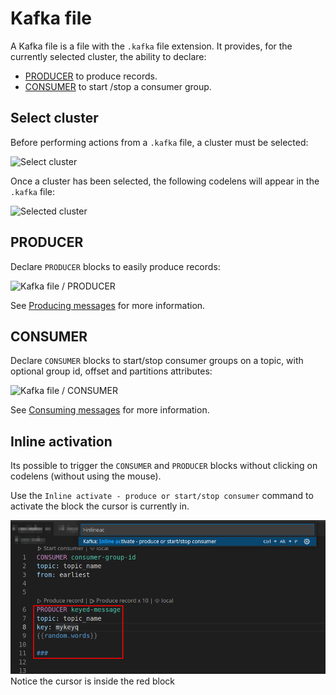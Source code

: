 # Kafka file

A Kafka file is a file with  the `.kafka` file extension. It provides, for the currently selected cluster, the ability to declare:

 * [PRODUCER](#PRODUCER) to produce records.
 * [CONSUMER](#CONSUMER) to start /stop a consumer group.

## Select cluster

Before performing actions from a `.kafka` file, a cluster must be selected:

![Select cluster](assets/kafka-explorer-select-cluster.png)

Once a cluster has been selected, the following codelens will appear in the `.kafka` file:

![Selected cluster](assets/kafka-file-cluster.png )

## PRODUCER

Declare `PRODUCER` blocks to easily produce records:

![Kafka file / PRODUCER](assets/kafka-file-producer.png)
 
See [Producing messages](Producing.md#producing) for more information.

## CONSUMER

Declare `CONSUMER` blocks  to start/stop consumer groups on a topic, with optional group id, offset and partitions attributes:

![Kafka file / CONSUMER](assets/kafka-file-consumer.png)

See [Consuming messages](Consuming.md#kafka-file) for more information.

## Inline activation

Its possible to trigger the `CONSUMER` and `PRODUCER` blocks without clicking on codelens (without using the mouse).

Use the `Inline activate - produce or start/stop consumer` command to activate the block the cursor is currently in.


![Kafka file / inline activation](assets/kafka-inline-activation.png)
Notice the cursor is inside the red block

